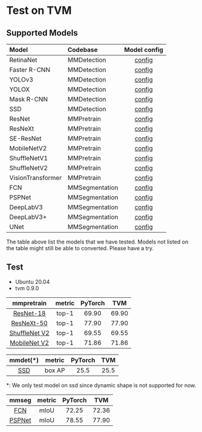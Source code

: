 # Test on TVM

## Supported Models

| Model             | Codebase       |                                      Model config                                       |
| :---------------- | :------------- | :-------------------------------------------------------------------------------------: |
| RetinaNet         | MMDetection    |     [config](https://github.com/open-mmlab/mmdetection/tree/main/configs/retinanet)     |
| Faster R-CNN      | MMDetection    |    [config](https://github.com/open-mmlab/mmdetection/tree/main/configs/faster_rcnn)    |
| YOLOv3            | MMDetection    |       [config](https://github.com/open-mmlab/mmdetection/tree/main/configs/yolo)        |
| YOLOX             | MMDetection    |       [config](https://github.com/open-mmlab/mmdetection/tree/main/configs/yolox)       |
| Mask R-CNN        | MMDetection    |     [config](https://github.com/open-mmlab/mmdetection/tree/main/configs/mask_rcnn)     |
| SSD               | MMDetection    |        [config](https://github.com/open-mmlab/mmdetection/tree/main/configs/ssd)        |
| ResNet            | MMPretrain     |       [config](https://github.com/open-mmlab/mmpretrain/tree/main/configs/resnet)       |
| ResNeXt           | MMPretrain     |      [config](https://github.com/open-mmlab/mmpretrain/tree/main/configs/resnext)       |
| SE-ResNet         | MMPretrain     |      [config](https://github.com/open-mmlab/mmpretrain/tree/main/configs/seresnet)      |
| MobileNetV2       | MMPretrain     |    [config](https://github.com/open-mmlab/mmpretrain/tree/main/configs/mobilenet_v2)    |
| ShuffleNetV1      | MMPretrain     |   [config](https://github.com/open-mmlab/mmpretrain/tree/main/configs/shufflenet_v1)    |
| ShuffleNetV2      | MMPretrain     |   [config](https://github.com/open-mmlab/mmpretrain/tree/main/configs/shufflenet_v2)    |
| VisionTransformer | MMPretrain     | [config](https://github.com/open-mmlab/mmpretrain/tree/main/configs/vision_transformer) |
| FCN               | MMSegmentation |      [config](https://github.com/open-mmlab/mmsegmentation/tree/main/configs/fcn)       |
| PSPNet            | MMSegmentation |     [config](https://github.com/open-mmlab/mmsegmentation/tree/main/configs/pspnet)     |
| DeepLabV3         | MMSegmentation |   [config](https://github.com/open-mmlab/mmsegmentation/tree/main/configs/deeplabv3)    |
| DeepLabV3+        | MMSegmentation | [config](https://github.com/open-mmlab/mmsegmentation/tree/main/configs/deeplabv3plus)  |
| UNet              | MMSegmentation |      [config](https://github.com/open-mmlab/mmsegmentation/tree/main/configs/unet)      |

The table above list the models that we have tested. Models not listed on the table might still be able to converted. Please have a try.

## Test

- Ubuntu 20.04
- tvm 0.9.0

|                                                        mmpretrain                                                         | metric | PyTorch |  TVM  |
| :-----------------------------------------------------------------------------------------------------------------------: | :----: | :-----: | :---: |
|           [ResNet-18](https://github.com/open-mmlab/mmpretrain/blob/main/configs/resnet/resnet18_8xb32_in1k.py)           | top-1  |  69.90  | 69.90 |
|      [ResNeXt-50](https://github.com/open-mmlab/mmpretrain/blob/main/configs/resnext/resnext50-32x4d_8xb32_in1k.py)       | top-1  |  77.90  | 77.90 |
| [ShuffleNet V2](https://github.com/open-mmlab/mmpretrain/blob/main/configs/shufflenet_v2/shufflenet-v2-1x_16xb64_in1k.py) | top-1  |  69.55  | 69.55 |
|    [MobileNet V2](https://github.com/open-mmlab/mmpretrain/tree/main/configs/mobilenet_v2/mobilenet-v2_8xb32_in1k.py)     | top-1  |  71.86  | 71.86 |

<!-- |     [Vision Transformer](https://github.com/open-mmlab/mmpretrain/blob/main/configs/vision_transformer/vit-base-p16_ft-64xb64_in1k-384.py)     | top-1  |  85.43  | 84.01 | -->

|                                       mmdet(\*)                                       | metric | PyTorch | TVM  |
| :-----------------------------------------------------------------------------------: | :----: | :-----: | :--: |
| [SSD](https://github.com/open-mmlab/mmdetection/tree/main/configs/ssd/ssd300_coco.py) | box AP |  25.5   | 25.5 |

\*: We only test model on ssd since dynamic shape is not supported for now.

|                                                             mmseg                                                             | metric | PyTorch |  TVM  |
| :---------------------------------------------------------------------------------------------------------------------------: | :----: | :-----: | :---: |
|     [FCN](https://github.com/open-mmlab/mmsegmentation/blob/main/configs/fcn/fcn_r50-d8_4xb2-40k_cityscapes-512x1024.py)      |  mIoU  |  72.25  | 72.36 |
| [PSPNet](https://github.com/open-mmlab/mmsegmentation/blob/main/configs/pspnet/pspnet_r50-d8_4xb2-80k_cityscapes-512x1024.py) |  mIoU  |  78.55  | 77.90 |
